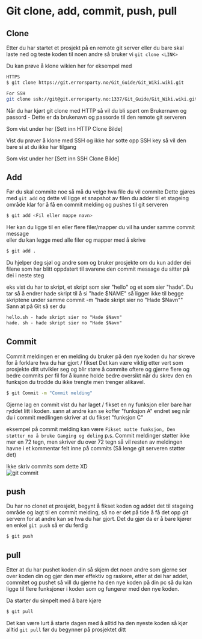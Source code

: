 # Git clone, add, commit, push, pull

## Clone
 
Etter du har startet et prosjekt på en remote git server eller du bare skal laste ned og teste koden til noen andre så bruker vi `git clone <LINK>`

Du kan prøve å klone wikien her for eksempel med 
```sh
HTTPS
$ git clone https://git.errorsparty.no/Git_Guide/Git_Wiki.wiki.git

For SSH
git clone ssh://git@git.errorsparty.no:1337/Git_Guide/Git_Wiki.wiki.git
```

Når du har kjørt git clone med HTTP så vil du bli spørt om Brukernavn og passord - Dette er da brukenavn og passorde til den remote git serveren 

Som vist under her
[Sett inn HTTP Clone Bilde] <br />


Vist du prøver å klone med SSH og ikke har sotte opp SSH key så vil den bare si at du ikke har tilgang

Som vist under her
[Sett inn SSH Clone Bilde] <br />


## Add

Før du skal commite noe så må du velge hva file du vil commite
Dette gjøres med `git add`
og dette vil ligge et snapshot av filen du adder til et stageing område klar for å få en commit melding og pushes til git serveren

```sh
$ git add <Fil eller mappe navn>
```
Her kan du ligge til en eller flere filer/mapper du vil ha under samme commit message <br />
eller du kan legge med alle filer og mapper med å skrive

```sh
$ git add .
```

Du hjelper deg sjøl og andre som og bruker prosjekte om du kun adder dei filene som har blitt oppdatert til svarene den commit message du sitter på dei i neste steg

eks vist du har to skript, et skript som sier "hello" og et som sier "hade".
Du tar så å endrer hade skript til å si "hade $NAME" så ligger ikke til begge skriptene under samme commit -m "hade skript sier no "Hade $Navn""
Sann at på Git så ser du

```txt
hello.sh - hade skript sier no "Hade $Navn"
hade. sh - hade skript sier no "Hade $Navn"
```

## Commit
 
Commit meldingen er en melding du bruker på den nye koden du har skreve for å forklare hva du har gjort / fikset
Det kan være viktig etter vert som prosjekte ditt utvikler seg og blir støre å commite oftere og gjerne flere og bedre commits per fil for å kunne holde bedre oversikt når du skrev den en funksjon du trodde du ikke trengte men trenger alikavel.

```sh
$ git Commit -m "Commit melding"
```

Gjerne lag en commit vist du har laget / fikset en ny funksjon eller bare har ryddet litt i koden. sann at andre kan se koffer "funksjon A" endret seg når du i commit medlingen skriver at du fikset "funksjon C"

eksempel på commit melding kan være `Fikset matte funksjon, Den støtter no å bruke Ganging og deling`
p.s. Commit meldinger støtter ikke mer en 72 tegn, men skriver du over 72 tegn så vil resten av meldingen havne i et kommentar felt inne på commits (Så lenge git serveren støtter det)

Ikke skriv commits som dette XD <br />
![git commit](https://imgs.xkcd.com/comics/git_commit.png)


## push
 
Du har no clonet et prosjekt, begynt å fikset koden og addet det til stageing område og lagt til en commit melding, så no er det på tide å få det opp git servern for at andre kan se hva du har gjort.
Det du gjør da er å bare kjører en enkel `git push` så er du ferdig


```sh
$ git push
```


## pull
Etter at du har pushet koden din så skjem det noen andre som gjerne ser over koden din og gjør den mer effektiv og raskere, etter at dei har addet, commitet og pushet
så vill du gjerne ha den nye koden på din pc så du kan ligge til flere funksjoner i koden som og fungerer med den nye koden.

Da starter du simpelt med å bare kjøre

```sh
$ git pull
```

Det kan være lurt å starte dagen med å alltid ha den nyeste koden så kjør alltid `git pull` før du begynner på prosjektet ditt

